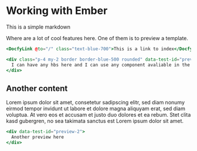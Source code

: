# Working with Ember

This is a simple markdown

Where are a lot of cool features here. One of them is to preview a template.

```hbs preview-template
<DocfyLink @to="/" class="text-blue-700">This is a link to index</DocfyLink>

<div class="p-4 my-2 border border-blue-500 rounded" data-test-id="preview-1">
  I can have any hbs here and I can use any component avaliable in the host app.
</div>
```

## Another content

Lorem ipsum dolor sit amet, consetetur sadipscing elitr, sed diam nonumy eirmod tempor invidunt ut labore et dolore magna aliquyam erat, sed diam voluptua. At vero eos et accusam et justo duo dolores et ea rebum. Stet clita kasd gubergren, no sea takimata sanctus est Lorem ipsum dolor sit amet.

```hbs preview-template
<div data-test-id="preview-2">
  Another preview here
</div>
```
